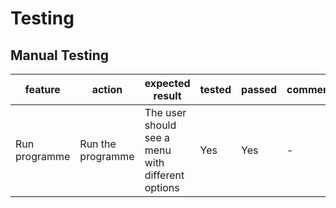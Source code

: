 # Testing

## Manual Testing

| feature | action | expected result | tested | passed | comments |
| --- | --- | --- | --- | --- | --- |
| Run programme | Run the programme | The user should see a menu with different options | Yes | Yes | - |